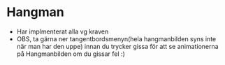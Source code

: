 # Hangman

- Har implmenterat alla vg kraven
- OBS, ta gärna ner tangentbordsmenyn(hela hangmanbilden syns inte när man har den uppe) innan du trycker gissa för att se animationerna på Hangmanbilden om du gissar fel :)
